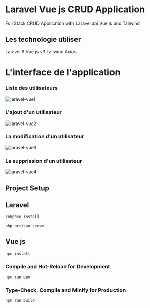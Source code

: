 # Laravel Vue js CRUD Application
Full Stack CRUD Application with Laravel api Vue js and Tailwind

## Les technologie utiliser
Laravel 9
Vue js v3
Tailwind 
Axios

# L'interface de l'application

### Liste des utilisateurs

![laravel-vue1](https://user-images.githubusercontent.com/86615248/206242985-29e9cbfe-e5c2-490c-8ed6-8b40b8ccab07.PNG)


### L'ajout d'un utilisateur
![laravel-vue2](https://user-images.githubusercontent.com/86615248/206243089-14eda099-722d-40c3-a670-40102f9a0382.PNG)


### La modification d'un utilisateur

![laravel-vue3](https://user-images.githubusercontent.com/86615248/206243110-0032465f-9861-4a5a-b225-26db546e194a.PNG)


### La supprission d'un utilisateur

![laravel-vue4](https://user-images.githubusercontent.com/86615248/206243135-d1677fa5-058c-4428-91b1-65eb4800a606.PNG)


## Project Setup

## Laravel
```sh
compose install
```
```sh
php artisan serve
```
## Vue js

```sh
npm install
```

### Compile and Hot-Reload for Development

```sh
npm run dev
```

### Type-Check, Compile and Minify for Production

```sh
npm run build
```


